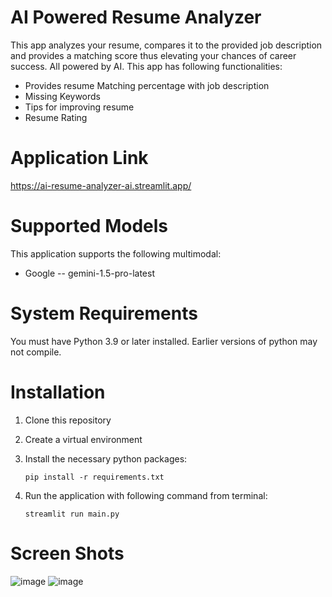 # AI Powered Resume Analyzer
This app analyzes your resume, compares it to the provided job description and provides a matching score thus elevating your chances of career success. All powered by AI. This app has following functionalities:

  - Provides resume Matching percentage with job description
  - Missing Keywords
  - Tips for improving resume
  - Resume Rating

# Application Link
https://ai-resume-analyzer-ai.streamlit.app/

# Supported Models
This application supports the following multimodal:
  - Google -- gemini-1.5-pro-latest
    
# System Requirements
You must have Python 3.9 or later installed. Earlier versions of python may not compile.

# Installation
1.  Clone this repository
2. Create a virtual environment
3. Install the necessary python packages:

   `pip install -r requirements.txt`
5. Run the application with following command from terminal:

   `streamlit run main.py`

# Screen Shots
![image](https://github.com/mzeeshanaltaf/ai-resume-analyzer/assets/154883001/1976c04b-a75e-416e-9215-4480affa528f)
![image](https://github.com/mzeeshanaltaf/ai-resume-analyzer/assets/154883001/229fc0ab-996c-474a-b845-4604a5f92e23)

